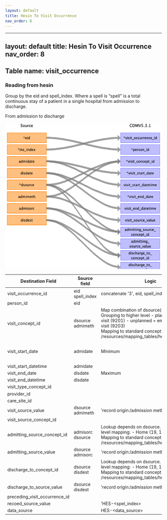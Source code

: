 ```yaml
---
layout: default
title: Hesin To Visit Occurrence
nav_order: 8
---
```


---
layout: default
title: Hesin To Visit Occurrence
nav_order: 8
---

## Table name: visit_occurrence

### Reading from hesin

Group by the eid and spell_index. Where a spell is  “spell” is a total continuous stay of a patient in a single hospital from admission to discharge. 


From admission to discharge

![](md_files/image5.png)

| Destination Field | Source field | Logic | Comment field |
| --- | --- | --- | --- |
| visit_occurrence_id | eid<br>spell_index | concatenate '3', eid, spell_index | |
| person_id | eid |  |  |
| visit_concept_id | dsource<br>admimeth | Map combination of dsource(record origin) and Grouping to higher level - planned = inpatient visit (9201) - unplanned = emergency room visit (9203) <br> Mapping to standard concept in: /resources/mapping_tables/hesin_admimeth.csv |  |
| visit_start_date | admidate | Minimum | Patients can have different episodes within the same spell, resulting to more than one admidate records for the same eid+spell_index (see: https://biobank.ndph.ox.ac.uk/showcase/showcase/docs/HospitalEpisodeStatistics.pdf). For the beginning of the spell keep the earliest date.|
| visit_start_datetime | admidate |  |  |
| visit_end_date | disdate | Maximum | Similar to admidate. For the end of the spell keep the latest date. |
| visit_end_datetime | disdate |  |  |
| visit_type_concept_id |  |  | 32827,  # 'EHR encounter record' |
| provider_id |  |  |  |
| care_site_id |  |  |  |
| visit_source_value | dsource<br>admimeth | 'record origin:<dsource>/admission method:<admimeth>' |  |
| visit_source_concept_id |  |  |  |
| admitting_source_concept_id | admisorc<br>dsource | Lookup depends on dsource.  Group by high level mapping:   - Home (19, 10)   - Hospital <br> Mapping to standard concept in: /resources/mapping_tables/hesin_admisorc.csv|  |
| admitting_source_value | dsource<br>admisorc | 'record origin:<dsource>/admission method:<admisorc>' |  |
| discharge_to_concept_id | dsource<br>disdest | Lookup depends on dsource.  Group by high level mapping:   - Home (19, 10)   - Hospital <br> Mapping to standard concept in: /resources/mapping_tables/hesin_disdest.csv |  |
| discharge_to_source_value | dsource<br>disdest | 'record origin:<dsource>/admission method:<disdest>' |  |
| preceding_visit_occurrence_id |  |  |  |
| recoed_source_value |  | 'HES-<spel_index> |  |
| data_source |  | HES-<data_source>|  |